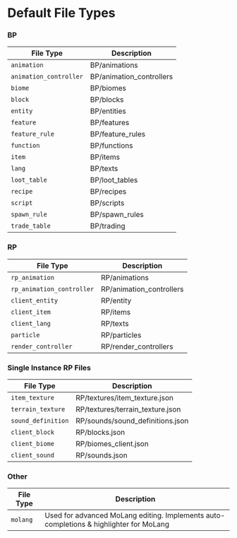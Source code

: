# Default File Types

### BP
| File Type | Description 
| --- | --- 
| ```animation``` | BP/animations
| ```animation_controller``` | BP/animation_controllers
| ```biome``` | BP/biomes
| ```block``` | BP/blocks
| ```entity``` | BP/entities
| ```feature``` | BP/features
| ```feature_rule``` | BP/feature_rules
| ```function``` | BP/functions
| ```item``` | BP/items
| ```lang``` | BP/texts
| ```loot_table``` | BP/loot_tables
| ```recipe``` | BP/recipes
| ```script``` | BP/scripts
| ```spawn_rule``` | BP/spawn_rules
| ```trade_table``` | BP/trading

### RP
| File Type | Description 
| --- | --- 
| ```rp_animation``` | RP/animations
| ```rp_animation_controller``` | RP/animation_controllers
| ```client_entity``` | RP/entity
| ```client_item``` | RP/items
| ```client_lang``` | RP/texts
| ```particle``` | RP/particles
| ```render_controller``` | RP/render_controllers
### Single Instance RP Files
| File Type | Description 
| --- | --- 
| ```item_texture``` | RP/textures/item_texture.json
| ```terrain_texture``` | RP/textures/terrain_texture.json
| ```sound_definition``` | RP/sounds/sound_definitions.json
| ```client_block``` | RP/blocks.json
| ```client_biome``` | RP/biomes_client.json
| ```client_sound``` | RP/sounds.json

### Other
| File Type | Description 
| --- | --- 
| ```molang``` | Used for advanced MoLang editing. Implements auto-completions & highlighter for MoLang
